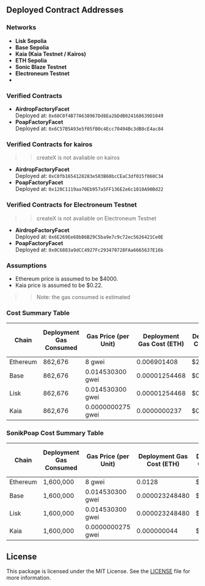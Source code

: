 ## Deployed Contract Addresses
### Networks
- **Lisk Sepolia**
- **Base Sepolia**
- **Kaia (Kaia Testnet / Kairos)**
- **ETH Sepolia**
- **Sonic Blaze Testnet**
- **Electroneum Testnet**
- 

### Verified Contracts
- **AirdropFactoryFacet**  
  Deployed at: `0x60C0f4B77A638967Dd8Ea2bDdB024168639D1049`
- **PoapFactoryFacet**  
  Deployed at: `0x6C57B5A93e5f05fB0c4Ecc70494Bc3dB8cE4ac84`

### Verified Contracts for kairos
>> createX is not avaliable on kairos
- **AirdropFactoryFacet**  
  Deployed at: `0xC0fb1654128283e503B60bcCEaC3df015f060C34`
- **PoapFactoryFacet**  
  Deployed at: `0x120C1119aa70Eb957a5FF136E2e6c1810A90Bd22`

### Verified Contracts for Electroneum Testnet
>> createX is not avaliable on Electroneum Testnet
- **AirdropFactoryFacet**  
  Deployed at: `0x6E269Ee68bB6B29C5ba9e7c9c72ec5626421Ce0E`
- **PoapFactoryFacet**  
  Deployed at: `0x0C6883a9dCC4927Fc293470728FAa6665637E16b`





### Assumptions
- Ethereum price is assumed to be $4000.
- Kaia price is assumed to be $0.22.

>> Note: the gas consumed is estimated

### Cost Summary Table
| Chain    | Deployment Gas Consumed | Gas Price (per Unit) | Deployment Gas Cost (ETH) | Deployment Cost (USD) | Claim Airdrop Gas Consumed | Claim Airdrop Gas Cost (ETH) | Claim Airdrop Cost (USD) |
| -------- | ----------------------- | -------------------- | ------------------------- | --------------------- | -------------------------- | ---------------------------- | ------------------------ |
| Ethereum | 862,676                 | 8 gwei               | 0.006901408               | $27.60                | 112,284                    | 0.000897872                  | $3.59                    |
| Base     | 862,676                 | 0.014530300 gwei     | 0.00001254468             | $0.05                 | 112,284                    | 0.0000011268432              | $0.0045                  |
| Lisk     | 862,676                 | 0.014530300 gwei     | 0.00001254468             | $0.05                 | 112,284                    | 0.0000011268432              | $0.0045                  |
| Kaia     | 862,676                 | 0.0000000275 gwei    | 0.0000000237              | $0.0000189            | 112,284                    | 0.00000000309                | $0.00000247              |

### SonikPoap Cost Summary Table
| Chain    | Deployment Gas Consumed | Gas Price (per Unit) | Deployment Gas Cost (ETH) | Deployment Cost (USD) | Claim Airdrop Gas Consumed | Claim Airdrop Gas Cost (ETH) | Claim Airdrop Cost (USD) |
| -------- | ----------------------- | -------------------- | ------------------------- | --------------------- | -------------------------- | ---------------------------- | ------------------------ |
| Ethereum | 1,600,000               | 8 gwei               | 0.0128                    | $51.20                | 127,666                    | 0.001021328                  | $4.09                    |
| Base     | 1,600,000               | 0.014530300 gwei     | 0.000023248480            | $0.093                | 127,666                    | 0.0000018551232              | $0.0074                  |
| Lisk     | 1,600,000               | 0.014530300 gwei     | 0.000023248480            | $0.093                | 127,666                    | 0.0000018551232              | $0.0074                  |
| Kaia     | 1,600,000               | 0.0000000275 gwei    | 0.000000044               | $0.0000352            | 127,666                    | 0.00000000351                | $0.00000281              |

## License
This package is licensed under the MIT License. See the [LICENSE](./LICENSE.md) file for more information.
